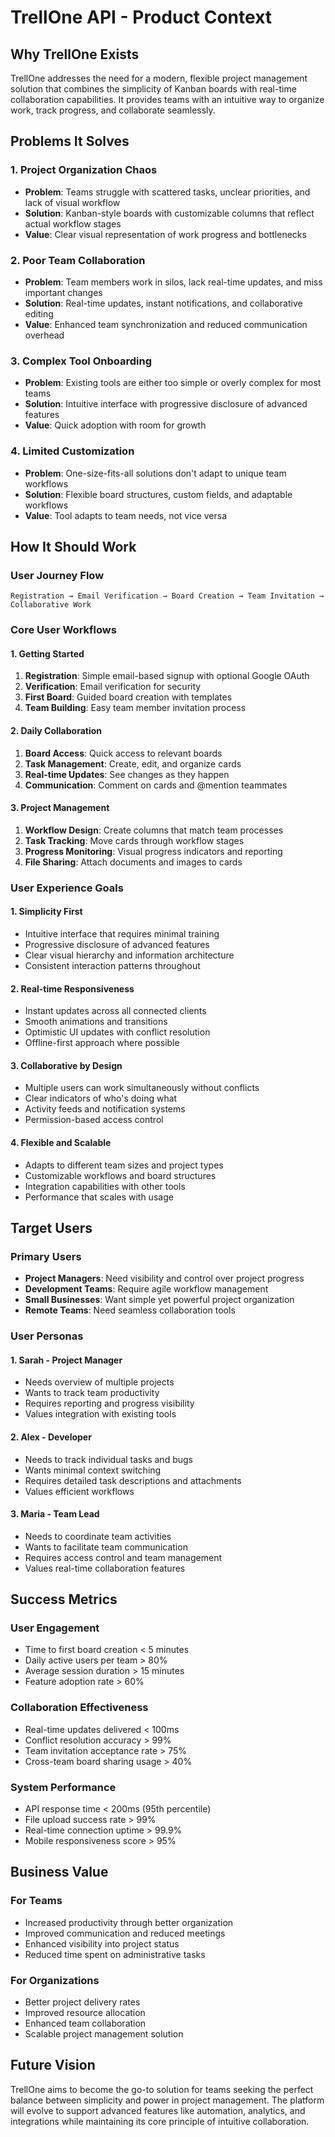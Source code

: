 # TrellOne API - Product Context

## Why TrellOne Exists

TrellOne addresses the need for a modern, flexible project management solution that combines the simplicity of Kanban boards with real-time collaboration capabilities. It provides teams with an intuitive way to organize work, track progress, and collaborate seamlessly.

## Problems It Solves

### 1. Project Organization Chaos

- **Problem**: Teams struggle with scattered tasks, unclear priorities, and lack of visual workflow
- **Solution**: Kanban-style boards with customizable columns that reflect actual workflow stages
- **Value**: Clear visual representation of work progress and bottlenecks

### 2. Poor Team Collaboration

- **Problem**: Team members work in silos, lack real-time updates, and miss important changes
- **Solution**: Real-time updates, instant notifications, and collaborative editing
- **Value**: Enhanced team synchronization and reduced communication overhead

### 3. Complex Tool Onboarding

- **Problem**: Existing tools are either too simple or overly complex for most teams
- **Solution**: Intuitive interface with progressive disclosure of advanced features
- **Value**: Quick adoption with room for growth

### 4. Limited Customization

- **Problem**: One-size-fits-all solutions don't adapt to unique team workflows
- **Solution**: Flexible board structures, custom fields, and adaptable workflows
- **Value**: Tool adapts to team needs, not vice versa

## How It Should Work

### User Journey Flow

```
Registration → Email Verification → Board Creation → Team Invitation → Collaborative Work
```

### Core User Workflows

#### 1. Getting Started

1. **Registration**: Simple email-based signup with optional Google OAuth
2. **Verification**: Email verification for security
3. **First Board**: Guided board creation with templates
4. **Team Building**: Easy team member invitation process

#### 2. Daily Collaboration

1. **Board Access**: Quick access to relevant boards
2. **Task Management**: Create, edit, and organize cards
3. **Real-time Updates**: See changes as they happen
4. **Communication**: Comment on cards and @mention teammates

#### 3. Project Management

1. **Workflow Design**: Create columns that match team processes
2. **Task Tracking**: Move cards through workflow stages
3. **Progress Monitoring**: Visual progress indicators and reporting
4. **File Sharing**: Attach documents and images to cards

### User Experience Goals

#### 1. Simplicity First

- Intuitive interface that requires minimal training
- Progressive disclosure of advanced features
- Clear visual hierarchy and information architecture
- Consistent interaction patterns throughout

#### 2. Real-time Responsiveness

- Instant updates across all connected clients
- Smooth animations and transitions
- Optimistic UI updates with conflict resolution
- Offline-first approach where possible

#### 3. Collaborative by Design

- Multiple users can work simultaneously without conflicts
- Clear indicators of who's doing what
- Activity feeds and notification systems
- Permission-based access control

#### 4. Flexible and Scalable

- Adapts to different team sizes and project types
- Customizable workflows and board structures
- Integration capabilities with other tools
- Performance that scales with usage

## Target Users

### Primary Users

- **Project Managers**: Need visibility and control over project progress
- **Development Teams**: Require agile workflow management
- **Small Businesses**: Want simple yet powerful project organization
- **Remote Teams**: Need seamless collaboration tools

### User Personas

#### 1. Sarah - Project Manager

- Needs overview of multiple projects
- Wants to track team productivity
- Requires reporting and progress visibility
- Values integration with existing tools

#### 2. Alex - Developer

- Needs to track individual tasks and bugs
- Wants minimal context switching
- Requires detailed task descriptions and attachments
- Values efficient workflows

#### 3. Maria - Team Lead

- Needs to coordinate team activities
- Wants to facilitate team communication
- Requires access control and team management
- Values real-time collaboration features

## Success Metrics

### User Engagement

- Time to first board creation < 5 minutes
- Daily active users per team > 80%
- Average session duration > 15 minutes
- Feature adoption rate > 60%

### Collaboration Effectiveness

- Real-time updates delivered < 100ms
- Conflict resolution accuracy > 99%
- Team invitation acceptance rate > 75%
- Cross-team board sharing usage > 40%

### System Performance

- API response time < 200ms (95th percentile)
- File upload success rate > 99%
- Real-time connection uptime > 99.9%
- Mobile responsiveness score > 95%

## Business Value

### For Teams

- Increased productivity through better organization
- Improved communication and reduced meetings
- Enhanced visibility into project status
- Reduced time spent on administrative tasks

### For Organizations

- Better project delivery rates
- Improved resource allocation
- Enhanced team collaboration
- Scalable project management solution

## Future Vision

TrellOne aims to become the go-to solution for teams seeking the perfect balance between simplicity and power in project management. The platform will evolve to support advanced features like automation, analytics, and integrations while maintaining its core principle of intuitive collaboration.
